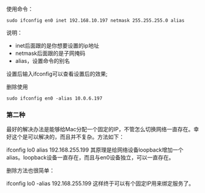 使用命令：

```
sudo ifconfig en0 inet 192.168.10.197 netmask 255.255.255.0 alias
```

说明：
- inet后面跟的是你想要设置的ip地址
- netmask后面跟的是子网掩码
- alias，设置命令的别名

设置后输入ifconfig可以查看设置后的效果;

删除使用 
```
sudo ifconfig en0 -alias 10.0.6.197
```


### 第二种

最好的解决办法是能够给Mac分配一个固定的IP，不管怎么切换网络一直存在。幸好这个是可以解决的，而且并不复杂。方法如下：

ifconfig lo0 alias 192.168.255.199
其原理是给网络设备loopback增加一个alias。loopback设备一直存在，而且与en0设备独立，可以一直存在。

删除方法也很简单：

ifconfig lo0 -alias 192.168.255.199
这样终于可以有个固定IP用来绑定服务了。